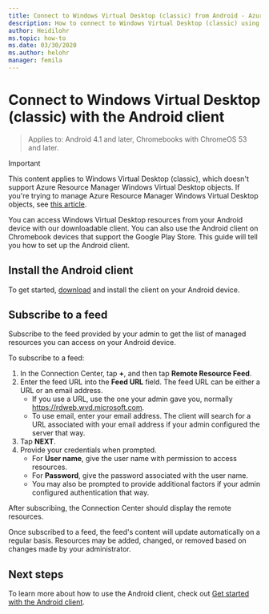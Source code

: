 ```yaml
---
title: Connect to Windows Virtual Desktop (classic) from Android - Azure
description: How to connect to Windows Virtual Desktop (classic) using the Android client.
author: Heidilohr
ms.topic: how-to
ms.date: 03/30/2020
ms.author: helohr
manager: femila
---
```

# Connect to Windows Virtual Desktop (classic) with the Android client

> Applies to: Android 4.1 and later, Chromebooks with ChromeOS 53 and later.

>[!IMPORTANT]
>This content applies to Windows Virtual Desktop (classic), which doesn't support Azure Resource Manager Windows Virtual Desktop objects. If you're trying to manage Azure Resource Manager Windows Virtual Desktop objects, see [this article](../connect-android.md).

You can access Windows Virtual Desktop resources from your Android device with our downloadable client. You can also use the Android client on Chromebook devices that support the Google Play Store. This guide will tell you how to set up the Android client.

## Install the Android client

To get started, [download](https://play.google.com/store/apps/details?id=com.microsoft.rdc.androidx) and install the client on your Android device.

## Subscribe to a feed

Subscribe to the feed provided by your admin to get the list of managed resources you can access on your Android device.

To subscribe to a feed:

1. In the Connection Center, tap **+**, and then tap **Remote Resource Feed**.
2. Enter the feed URL into the **Feed URL** field. The feed URL can be either a URL or an email address.
   - If you use a URL, use the one your admin gave you, normally <https://rdweb.wvd.microsoft.com>.
   - To use email, enter your email address. The client will search for a URL associated with your email address if your admin configured the server that way.
3. Tap **NEXT**.
4. Provide your credentials when prompted.
   - For **User name**, give the user name with permission to access resources.
   - For **Password**, give the password associated with the user name.
   - You may also be prompted to provide additional factors if your admin configured authentication that way.

After subscribing, the Connection Center should display the remote resources.

Once subscribed to a feed, the feed's content will update automatically on a regular basis. Resources may be added, changed, or removed based on changes made by your administrator.

## Next steps

To learn more about how to use the Android client, check out [Get started with the Android client](/windows-server/remote/remote-desktop-services/clients/remote-desktop-android/).
